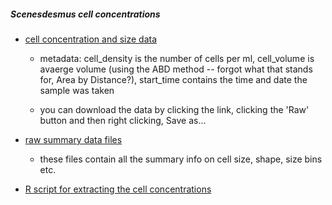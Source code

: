 ##### Scenesdesmus cell concentrations

* [cell concentration and size data](https://github.com/JoeyBernhardt/scenedesmus/tree/master/data-processed)
	+ metadata: cell_density is the number of cells per ml, cell_volume is avaerge volume (using the ABD method -- forgot what that stands for, Area by Distance?), start_time contains the time and date the sample was taken
	
	+ you can download the data by clicking the link, clicking the 'Raw' button and then right clicking, Save as...

* [raw summary data files](https://github.com/JoeyBernhardt/scenedesmus/tree/master/data-raw/flowcam-summaries-dec22)
	+ these files contain all the summary info on cell size, shape, size bins etc.

* [R script for extracting the cell concentrations](https://github.com/JoeyBernhardt/scenedesmus/blob/master/R/00_data_import.R) 
